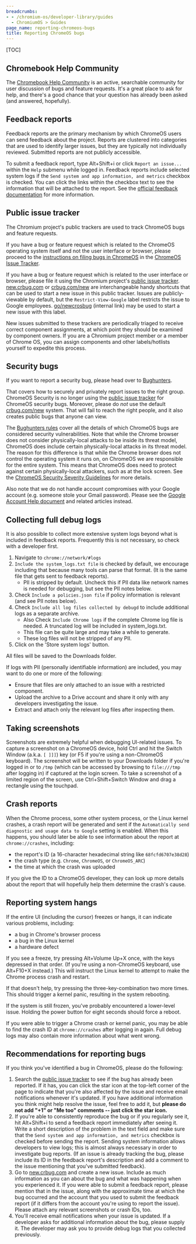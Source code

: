 ```yaml
---
breadcrumbs:
- - /chromium-os/developer-library/guides
  - ChromiumOS > Guides
page_name: reporting-chromeos-bugs
title: Reporting ChromeOS bugs
---
```


[TOC]

## Chromebook Help Community

The [Chromebook Help Community] is an active, searchable community for user
discussion of bugs and feature requests. It's a great place to ask for help, and
there's a good chance that your question has already been asked (and answered,
hopefully).

## Feedback reports

Feedback reports are the primary mechanism by which ChromeOS users can send
feedback about the project. Reports are clustered into categories that are used
to identify larger issues, but they are typically not individually reviewed.
Submitted reports are not publicly accessible.

To submit a feedback report, type Alt+Shift+i or click `Report an issue...`
within the `Help` submenu while logged in. Feedback reports include selected
system logs if the `Send system and app information, and metrics` checkbox is
checked. You can click the links within the checkbox text to see the information
that will be attached to the report. See the [official feedback documentation]
for more information.

## Public issue tracker

The Chromium project's public trackers are used to track ChromeOS bugs and
feature requests.

If you have a bug or feature request which is related to the ChromeOS operating
system itself and not the user interface or browser, please proceed to the
[instructions on filing bugs in ChromeOS] in the [ChromeOS Issue Tracker].

If you have a bug or feature request which is related to the user interface or
browser, please file it using the Chromium project's [public issue tracker].
[new.crbug.com] or [crbug.com/new] are interchangeable handy shortcuts that can
be used to start a new issue in this public tracker. Issues are publicly-viewable
by default, but the `Restrict-View-Google` label restricts the issue to Google
employees. [go/newcrosbug] (internal link) may be used to start a new issue with
this label.

New issues submitted to these trackers are periodically triaged to receive
correct component assignments, at which point they should be examined by
component owners. If you are a Chromium project member or a member of Chrome
OS, you can assign components and other labels/hotlists yourself to expedite
this process.


## Security bugs

If you want to report a security bug, please head over to [Bughunters].

That covers how to securely and privately report issues to the right group.
ChromeOS Security is no longer using the [public issue tracker] for ChromeOS
security bugs. Moreover, please do *not* use the default [crbug.com/new] system.
That will fail to reach the right people, and it also creates public bugs that
anyone can view.

The [Bughunters rules] cover all the details of which ChromeOS bugs are
considered security vulnerabilities. Note that while the Chrome browser does not
consider physically-local attacks to be inside its threat model, ChromeOS does
include certain physically-local attacks in its threat model. The reason for
this difference is that while the Chrome browser does not control the operating
system it runs on, on ChromeOS we are responsible for the entire system. This
means that ChromeOS does need to protect against certain physically-local
attackers, such as at the lock screen. See the
[ChromeOS Security Severity Guidelines] for more details.

Also note that we do not handle account compromises with your Google account
(e.g. someone stole your Gmail password). Please see the
[Google Account Help document](https://support.google.com/accounts/answer/7539929)
and related articles instead.

## Collecting full debug logs

It is also possible to collect more extensive system logs beyond what is
included in feedback reports. Frequently this is not necessary, so check with a
developer first.
1.  Navigate to `chrome://network/#logs`
2.  `Include the system_logs.txt file` is checked by default, we encourage
    including that because many tools can parse that format. (It is the same
    file that gets sent to feedback reports).
    *   PII is stripped by default. Uncheck this if PII data like network names
        is needed for debugging, but see the PII notes below.
3.  Check `Include a policies.json file` if policy information is relevant
    (and see PII notes below).
4.  Check `Include all log files collected by debugd` to include additional
    logs as a separate archive.
    *   Also Check `Include Chrome logs` if the complete Chrome log file is
        needed. A truncated log will be included in system_logs.txt.
    *   This file can be quite large and may take a while to generate.
    *   These log files will not be stripped of any PII.
5.  Click on the 'Store system logs' button.

All files will be saved to the Downloads folder.

If logs with PII (personally identifiable information) are included, you may
want to do one or more of the following:
*   Ensure that files are only attached to an issue with a restricted component.
*   Upload the archive to a Drive account and share it only with any developers
    investigating the issue.
*   Extract and attach only the relevant log files after inspecting them.

## Taking screenshots

Screenshots are extremely helpful when debugging UI-related issues. To capture a
screenshot on a ChromeOS device, hold Ctrl and hit the Switch Window (a.k.a. `[
]]]`) key (or F5 if you're using a non-ChromeOS keyboard). The screenshot will
be written to your Downloads folder if you're logged in or to `/tmp` (which can
be accessed by browsing to `file:///tmp` after logging in) if captured at the
login screen. To take a screenshot of a limited region of the screen, use
Ctrl+Shift+Switch Window and drag a rectangle using the touchpad.

## Crash reports

When the Chrome process, some other system process, or the Linux kernel crashes,
a crash report will be generated and sent if the `Automatically send diagnostic
and usage data to Google` setting is enabled. When this happens, you should
later be able to see information about the report at `chrome://crashes`,
including:

*   the report's ID (a 16-character hexadecimal string like `68fcfd6707e38d28`)
*   the crash type (e.g. `Chrome`, `ChromeOS`, or `ChromeOS_ARC`)
*   the time at which the crash was uploaded

If you give the ID to a ChromeOS developer, they can look up more details about
the report that will hopefully help them determine the crash's cause.

## Reporting system hangs

If the entire UI (including the cursor) freezes or hangs, it can indicate
various problems, including:

*   a bug in Chrome's browser process
*   a bug in the Linux kernel
*   a hardware defect

If you see a freeze, try pressing Alt+Volume Up+X once, with the keys depressed
in that order. (If you're using a non-ChromeOS keyboard, use Alt+F10+X
instead.) This will instruct the Linux kernel to attempt to make the Chrome
process crash and restart.

If that doesn't help, try pressing the three-key-combination two more times.
This should trigger a kernel panic, resulting in the system rebooting.

If the system is still frozen, you've probably encountered a lower-level issue.
Holding the power button for eight seconds should force a reboot.

If you were able to trigger a Chrome crash or kernel panic, you may be able to
find the crash ID at `chrome://crashes` after logging in again. Full debug logs
may also contain more information about what went wrong.

## Recommendations for reporting bugs

If you think you've identified a bug in ChromeOS, please do the following:

1.  Search the [public issue tracker] to see if the bug has already been
    reported. If it has, you can click the star icon at the top-left corner of
    the page to indicate that you're also affected by the issue and receive
    email notifications whenever it's updated. If you have additional
    information you think might help resolve the issue, feel free to add it, but
    **please do not add "+1" or "Me too" comments -- just click the star icon.**
2.  If you're able to consistently reproduce the bug or if you regularly see it,
    hit Alt+Shift+i to send a feedback report immediately after seeing it. Write
    a short description of the problem in the text field and make sure that the
    `Send system and app information, and metrics` checkbox is checked before
    sending the report. Sending system information allows developers to view
    logs; this is almost always necessary in order to investigate bug reports.
    (If an issue is already tracking the bug, please include its ID in the
    feedback report's description and add a comment to the issue mentioning that
    you've submitted feedback).
3.  Go to [new.crbug.com] and create a new issue. Include as much information as
    you can about the bug and what was happening when you experienced it. If you
    were able to submit a feedback report, please mention that in the issue,
    along with the approximate time at which the bug occurred and the account
    that you used to submit the feedback report (if it differs from the account
    you're using to report the issue). Please attach any relevant screenshots or
    crash IDs, too.
4.  You'll receive email notifications when your issue is updated. If a
    developer asks for additional information about the bug, please supply it.
    The developer may ask you to provide debug logs that you collected
    previously.


[Chromebook Help Community]: https://support.google.com/chromebook/community/
[official feedback documentation]: https://support.google.com/chromebook/answer/2982029
[public issue tracker]: https://crbug.com/
[new.crbug.com]: https://new.crbug.com/
[crbug.com/new]: https://crbug.com/new
[go/newcrosbug]: https://goto.google.com/newcrosbug
[ChromeOS Security Severity Guidelines]: /chromium-os/developer-library/guides/bugs/security-severity-guidelines/
[instructions on filing bugs in ChromeOS ]: /chromium-os/developer-library/guides/bugs/platform-public-tracker/
[ChromeOS Issue Tracker]: https://issuetracker.google.com
[Bughunters]: https://bughunters.google.com/report/vrp
[Bughunters rules]: https://bughunters.google.com/about/rules/4919474699501568/chromeos-vulnerability-reward-program-rules
